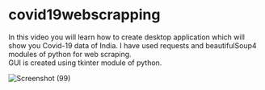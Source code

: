 # covid19webscrapping
In this video you will learn how to create desktop application which will show you Covid-19 data of India. 
I have used requests and beautifulSoup4 modules of python for web scraping.  
GUI is created using tkinter module of python. 

![Screenshot (99)](https://user-images.githubusercontent.com/70846234/132939317-2a36adb8-27ee-49cf-a69c-9116e3b94bf8.png)

